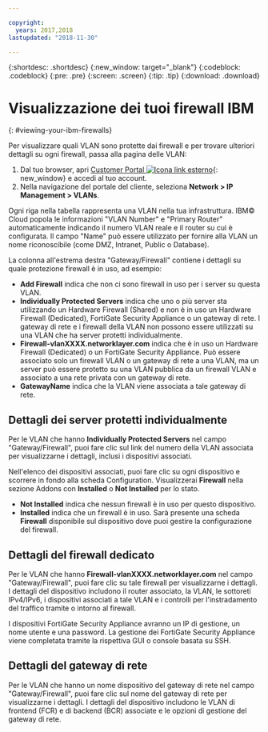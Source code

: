 ```yaml
---

copyright:
  years: 2017,2018
lastupdated: "2018-11-30"

---
```


{:shortdesc: .shortdesc}
{:new_window: target="_blank"}
{:codeblock: .codeblock}
{:pre: .pre}
{:screen: .screen}
{:tip: .tip}
{:download: .download}

# Visualizzazione dei tuoi firewall IBM
{: #viewing-your-ibm-firewalls}

Per visualizzare quali VLAN sono protette dai firewall e per trovare ulteriori dettagli su ogni firewall, passa alla pagina delle VLAN:

1. Dal tuo browser, apri [Customer Portal ![Icona link esterno](../../icons/launch-glyph.svg "Icona link esterno")](https://control.softlayer.com/){: new_window} e accedi al tuo account.
2. Nella navigazione del portale del cliente, seleziona **Network > IP Management > VLANs**.

Ogni riga nella tabella rappresenta una VLAN nella tua infrastruttura. IBM© Cloud popola le informazioni "VLAN Number" e "Primary Router" automaticamente indicando il numero VLAN reale e il router su cui è configurata. Il campo "Name" può essere utilizzato per fornire alla VLAN un nome riconoscibile (come DMZ, Intranet, Public o Database).

La colonna all'estrema destra "Gateway/Firewall" contiene i dettagli su quale protezione firewall è in uso, ad esempio:

- **Add Firewall** indica che non ci sono firewall in uso per i server su questa VLAN.
- **Individually Protected Servers** indica che uno o più server sta utilizzando un Hardware Firewall (Shared) e non è in uso un Hardware Firewall (Dedicated), FortiGate Security Appliance o un gateway di rete. I gateway di rete e i firewall della VLAN non possono essere utilizzati su una VLAN che ha server protetti individualmente.
- **Firewall-vlanXXXX.networklayer.com** indica che è in uso un Hardware Firewall (Dedicated) o un FortiGate Security Appliance. Può essere associato solo un firewall VLAN o un gateway di rete a una VLAN, ma un server può essere protetto su una VLAN pubblica da un firewall VLAN e associato a una rete privata con un gateway di rete.
- **GatewayName** indica che la VLAN viene associata a tale gateway di rete.

## Dettagli dei server protetti individualmente

Per le VLAN che hanno **Individually Protected Servers** nel campo "Gateway/Firewall", puoi fare clic sul link del numero della VLAN associata per visualizzarne i dettagli, inclusi i dispositivi associati.

Nell'elenco dei dispositivi associati, puoi fare clic su ogni dispositivo e scorrere in fondo alla scheda Configuration. Visualizzerai **Firewall** nella sezione Addons con **Installed** o **Not Installed** per lo stato.

- **Not Installed** indica che nessun firewall è in uso per questo dispositivo.
- **Installed** indica che un firewall è in uso. Sarà presente una scheda **Firewall** disponibile sul dispositivo dove puoi gestire la configurazione del firewall.

## Dettagli del firewall dedicato

Per le VLAN che hanno **Firewall-vlanXXXX.networklayer.com** nel campo "Gateway/Firewall", puoi fare clic su tale firewall per visualizzarne i dettagli. I dettagli del dispositivo includono il router associato, la VLAN, le sottoreti IPv4/IPv6, i dispositivi associati a tale VLAN e i controlli per l'instradamento del traffico tramite o intorno al firewall.

I dispositivi FortiGate Security Appliance avranno un IP di gestione, un nome utente e una password.  La gestione dei FortiGate Security Appliance viene completata tramite la rispettiva GUI o console basata su SSH.

## Dettagli del gateway di rete

Per le VLAN che hanno un nome dispositivo del gateway di rete nel campo "Gateway/Firewall", puoi fare clic sul nome del gateway di rete per visualizzarne i dettagli. I dettagli del dispositivo includono le VLAN di frontend (FCR) e di backend (BCR) associate e le opzioni di gestione del gateway di rete.
